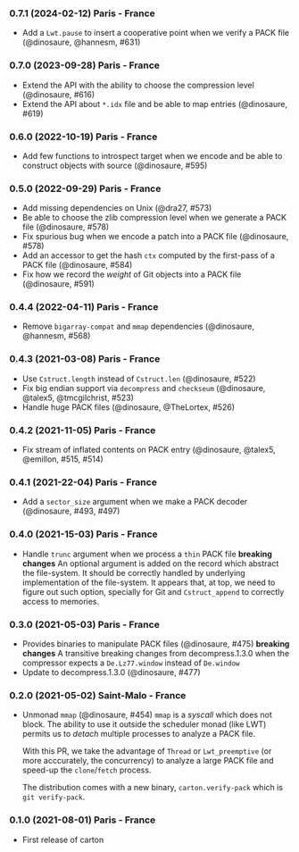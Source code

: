 ### 0.7.1 (2024-02-12) Paris - France

- Add a `Lwt.pause` to insert a cooperative point when we verify a PACK file (@dinosaure, @hannesm, #631)

### 0.7.0 (2023-09-28) Paris - France

- Extend the API with the ability to choose the compression level (@dinosaure, #616)
- Extend the API about `*.idx` file and be able to map entries (@dinosaure, #619)

### 0.6.0 (2022-10-19) Paris - France

- Add few functions to introspect target when we encode and be able to construct objects with source
  (@dinosaure, #595)

### 0.5.0 (2022-09-29) Paris - France

- Add missing dependencies on Unix (@dra27, #573)
- Be able to choose the zlib compression level when we generate a PACK file (@dinosaure, #578)
- Fix spurious bug when we encode a patch into a PACK file (@dinosaure, #578)
- Add an accessor to get the hash `ctx` computed by the first-pass of a PACK file (@dinosaure, #584)
- Fix how we record the _weight_ of Git objects into a PACK file (@dinosaure, #591)

### 0.4.4 (2022-04-11) Paris - France

- Remove `bigarray-compat` and `mmap` dependencies (@dinosaure, @hannesm, #568)

### 0.4.3 (2021-03-08) Paris - France

- Use `Cstruct.length` instead of `Cstruct.len` (@dinosaure, #522)
- Fix big endian support via `decompress` and `checkseum` (@dinosaure, @talex5, @tmcgilchrist, #523)
- Handle huge PACK files (@dinosaure, @TheLortex, #526)

### 0.4.2 (2021-11-05) Paris - France

- Fix stream of inflated contents on PACK entry (@dinosaure, @talex5, @emillon, #515, #514)

### 0.4.1 (2021-22-04) Paris - France

- Add a `sector_size` argument when we make a PACK decoder
  (@dinosaure, #493, #497)

### 0.4.0 (2021-15-03) Paris - France

- Handle `trunc` argument when we process a `thin` PACK file
  **breaking changes**
  An optional argument is added on the record which abstract the file-system.
  It should be correctly handled by underlying implementation of the
  file-system. It appears that, at top, we need to figure out such option,
  specially for Git and `Cstruct_append` to correctly access to memories.

### 0.3.0 (2021-05-03) Paris - France

- Provides binaries to manipulate PACK files (@dinosaure, #475)
  **breaking changes**
  A transitive breaking changes from decompress.1.3.0 when
  the compressor expects a `De.Lz77.window` instead of
  `De.window`
- Update to decompress.1.3.0 (@dinosaure, #477)

### 0.2.0 (2021-05-02) Saint-Malo - France

- Unmonad `mmap` (@dinosaure, #454)
  `mmap` is a _syscall_ which does not block. The ability to use it outside
  the scheduler monad (like LWT) permits us to _detach_ multiple processes
  to analyze a PACK file.

  With this PR, we take the advantage of `Thread` or `Lwt_preemptive`
  (or more acccurately, the concurrency) to analyze a large PACK file and
  speed-up the `clone`/`fetch` process.

  The distribution comes with a new binary, `carton.verify-pack` which is
  `git verify-pack`.

### 0.1.0 (2021-08-01) Paris - France

- First release of carton
